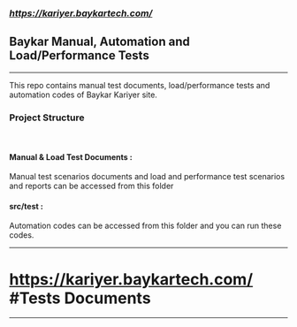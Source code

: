 ### *https://kariyer.baykartech.com/*
<h2> Baykar Manual, Automation and Load/Performance Tests </h2>
<hr>

This repo contains manual test documents, load/performance tests and automation codes of Baykar Kariyer site. <br>

<h3> Project Structure </h3>  <br>

<h4> Manual & Load Test Documents :</h4> Manual test scenarios documents and load and performance test scenarios and reports can be accessed from this folder <br>
<h4>src/test :</h4> Automation codes can be accessed from this folder and you can run these codes. <br>
<hr>

# https://kariyer.baykartech.com/ #Tests Documents 
<hr>
